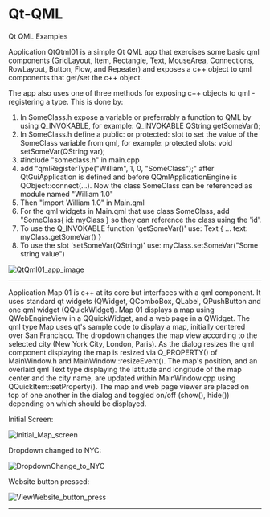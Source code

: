 # Qt-QML
 Qt QML Examples

Application QtQtml01 is a simple Qt QML app that exercises some basic qml components (GridLayout, Item, Rectangle, Text, MouseArea, Connections, RowLayout, Button, Flow, and Repeater) and exposes a c++ object to qml components that get/set the c++ object.

The app also uses one of three methods for exposing c++ objects to qml - registering a type. This is done by:

1) In SomeClass.h expose a variable or preferrably a function to QML by using Q_INVOKABLE, for example:
   Q_INVOKABLE QString getSomeVar();
2) In SomeClass.h define a public: or protected: slot to set the value of the SomeClass variable from qml, for example:
   protected slots:
   void setSomeVar(QString var);
3) #include "someclass.h" in main.cpp
4) add "qmlRegisterType<SomeClass>("William", 1, 0, "SomeClass");" after QtGuiApplication is defined and before QQmlApplicationEngine is QObject::connect(...). Now the class SomeClass can be referenced as module named "William 1.0"
5) Then "import William 1.0" in Main.qml
6) For the qml widgets in Main.qml that use class SomeClass, add "SomeClass{ id: myClass } so they can reference the class using the 'id'.
7) To use the Q_INVOKABLE function 'getSomeVar()' use:
   Text { ...
     text: myClass.getSomeVar()
   }
8) To use the slot 'setSomeVar(QString)' use:
   myClass.setSomeVar("Some string value")

![QtQml01_app_image](https://github.com/mystuff-us/Qt-QML/assets/160074491/8af6f150-4df3-42be-be23-cd782037902b)


---------------------------------------


Application Map 01 is c++ at its core but interfaces with a qml component. It uses standard qt widgets (QWidget, QComboBox, QLabel, QPushButton and one qml widget (QQuickWidget).
Map 01 displays a map using QWebEngineView in a QQuickWidget, and a web page in a QWidget.
The qml type Map uses qt's sample code to display a map, initially centered over San Francisco. The dropdown changes the map view according to the selected city (New York City, London, Paris).
As the dialog resizes the qml component displaying the map is resized via Q_PROPERTY() of MainWindow.h and MainWindow::resizeEvent().
The map's position, and an overlaid qml Text type displaying the latitude and longitude of the map center and the city name, are updated within MainWindow.cpp using QQuickItem::setProperty().
The map and web page viewer are placed on top of one another in the dialog and toggled on/off (show(), hide()) depending on which should be displayed.

Initial Screen:

![Initial_Map_screen](https://github.com/mystuff-us/Qt-QML/assets/160074491/91a01038-c85f-446a-812f-469435b0c428)

Dropdown changed to NYC:

![DropdownChange_to_NYC](https://github.com/mystuff-us/Qt-QML/assets/160074491/5c30f0ee-aab5-4b6d-a09d-b3fce591b840)

Website button pressed:

![ViewWebsite_button_press](https://github.com/mystuff-us/Qt-QML/assets/160074491/a555184a-9645-4b46-a619-5db520130c39)


---------------------------------------
